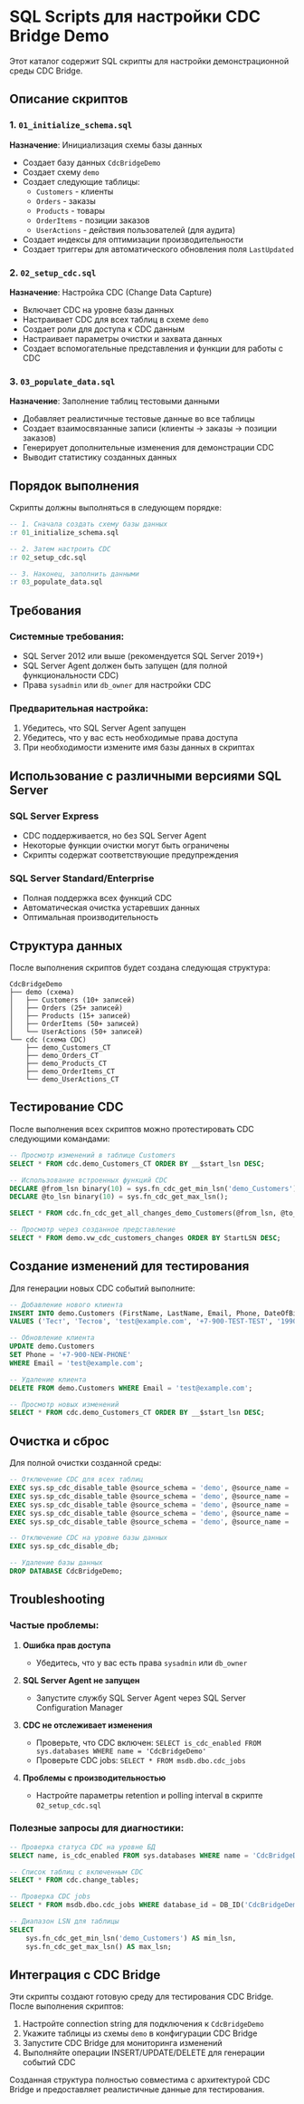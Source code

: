 # SQL Scripts для настройки CDC Bridge Demo

Этот каталог содержит SQL скрипты для настройки демонстрационной среды CDC Bridge.

## Описание скриптов

### 1. `01_initialize_schema.sql`
**Назначение**: Инициализация схемы базы данных
- Создает базу данных `CdcBridgeDemo`
- Создает схему `demo` 
- Создает следующие таблицы:
  - `Customers` - клиенты
  - `Orders` - заказы  
  - `Products` - товары
  - `OrderItems` - позиции заказов
  - `UserActions` - действия пользователей (для аудита)
- Создает индексы для оптимизации производительности
- Создает триггеры для автоматического обновления поля `LastUpdated`

### 2. `02_setup_cdc.sql`
**Назначение**: Настройка CDC (Change Data Capture)
- Включает CDC на уровне базы данных
- Настраивает CDC для всех таблиц в схеме `demo`
- Создает роли для доступа к CDC данным
- Настраивает параметры очистки и захвата данных
- Создает вспомогательные представления и функции для работы с CDC

### 3. `03_populate_data.sql`
**Назначение**: Заполнение таблиц тестовыми данными
- Добавляет реалистичные тестовые данные во все таблицы
- Создает взаимосвязанные записи (клиенты → заказы → позиции заказов)
- Генерирует дополнительные изменения для демонстрации CDC
- Выводит статистику созданных данных

## Порядок выполнения

Скрипты должны выполняться в следующем порядке:

```sql
-- 1. Сначала создать схему базы данных
:r 01_initialize_schema.sql

-- 2. Затем настроить CDC
:r 02_setup_cdc.sql

-- 3. Наконец, заполнить данными
:r 03_populate_data.sql
```

## Требования

### Системные требования:
- SQL Server 2012 или выше (рекомендуется SQL Server 2019+)
- SQL Server Agent должен быть запущен (для полной функциональности CDC)
- Права `sysadmin` или `db_owner` для настройки CDC

### Предварительная настройка:
1. Убедитесь, что SQL Server Agent запущен
2. Убедитесь, что у вас есть необходимые права доступа
3. При необходимости измените имя базы данных в скриптах

## Использование с различными версиями SQL Server

### SQL Server Express
- CDC поддерживается, но без SQL Server Agent
- Некоторые функции очистки могут быть ограничены
- Скрипты содержат соответствующие предупреждения

### SQL Server Standard/Enterprise
- Полная поддержка всех функций CDC
- Автоматическая очистка устаревших данных
- Оптимальная производительность

## Структура данных

После выполнения скриптов будет создана следующая структура:

```
CdcBridgeDemo
├── demo (схема)
│   ├── Customers (10+ записей)
│   ├── Orders (25+ записей)  
│   ├── Products (15+ записей)
│   ├── OrderItems (50+ записей)
│   └── UserActions (50+ записей)
└── cdc (схема CDC)
    ├── demo_Customers_CT
    ├── demo_Orders_CT
    ├── demo_Products_CT
    ├── demo_OrderItems_CT
    └── demo_UserActions_CT
```

## Тестирование CDC

После выполнения всех скриптов можно протестировать CDC следующими командами:

```sql
-- Просмотр изменений в таблице Customers
SELECT * FROM cdc.demo_Customers_CT ORDER BY __$start_lsn DESC;

-- Использование встроенных функций CDC
DECLARE @from_lsn binary(10) = sys.fn_cdc_get_min_lsn('demo_Customers');
DECLARE @to_lsn binary(10) = sys.fn_cdc_get_max_lsn();

SELECT * FROM cdc.fn_cdc_get_all_changes_demo_Customers(@from_lsn, @to_lsn, 'all');

-- Просмотр через созданное представление
SELECT * FROM demo.vw_cdc_customers_changes ORDER BY StartLSN DESC;
```

## Создание изменений для тестирования

Для генерации новых CDC событий выполните:

```sql
-- Добавление нового клиента
INSERT INTO demo.Customers (FirstName, LastName, Email, Phone, DateOfBirth, IsActive)
VALUES ('Тест', 'Тестов', 'test@example.com', '+7-900-TEST-TEST', '1990-01-01', 1);

-- Обновление клиента  
UPDATE demo.Customers 
SET Phone = '+7-900-NEW-PHONE' 
WHERE Email = 'test@example.com';

-- Удаление клиента
DELETE FROM demo.Customers WHERE Email = 'test@example.com';

-- Просмотр новых изменений
SELECT * FROM cdc.demo_Customers_CT ORDER BY __$start_lsn DESC;
```

## Очистка и сброс

Для полной очистки созданной среды:

```sql
-- Отключение CDC для всех таблиц
EXEC sys.sp_cdc_disable_table @source_schema = 'demo', @source_name = 'Customers', @capture_instance = 'demo_Customers';
EXEC sys.sp_cdc_disable_table @source_schema = 'demo', @source_name = 'Orders', @capture_instance = 'demo_Orders';
EXEC sys.sp_cdc_disable_table @source_schema = 'demo', @source_name = 'Products', @capture_instance = 'demo_Products';
EXEC sys.sp_cdc_disable_table @source_schema = 'demo', @source_name = 'OrderItems', @capture_instance = 'demo_OrderItems';
EXEC sys.sp_cdc_disable_table @source_schema = 'demo', @source_name = 'UserActions', @capture_instance = 'demo_UserActions';

-- Отключение CDC на уровне базы данных
EXEC sys.sp_cdc_disable_db;

-- Удаление базы данных
DROP DATABASE CdcBridgeDemo;
```

## Troubleshooting

### Частые проблемы:

1. **Ошибка прав доступа**
   - Убедитесь, что у вас есть права `sysadmin` или `db_owner`

2. **SQL Server Agent не запущен**
   - Запустите службу SQL Server Agent через SQL Server Configuration Manager

3. **CDC не отслеживает изменения**
   - Проверьте, что CDC включен: `SELECT is_cdc_enabled FROM sys.databases WHERE name = 'CdcBridgeDemo'`
   - Проверьте CDC jobs: `SELECT * FROM msdb.dbo.cdc_jobs`

4. **Проблемы с производительностью**
   - Настройте параметры retention и polling interval в скрипте `02_setup_cdc.sql`

### Полезные запросы для диагностики:

```sql
-- Проверка статуса CDC на уровне БД
SELECT name, is_cdc_enabled FROM sys.databases WHERE name = 'CdcBridgeDemo';

-- Список таблиц с включенным CDC
SELECT * FROM cdc.change_tables;

-- Проверка CDC jobs
SELECT * FROM msdb.dbo.cdc_jobs WHERE database_id = DB_ID('CdcBridgeDemo');

-- Диапазон LSN для таблицы
SELECT 
    sys.fn_cdc_get_min_lsn('demo_Customers') AS min_lsn,
    sys.fn_cdc_get_max_lsn() AS max_lsn;
```

## Интеграция с CDC Bridge

Эти скрипты создают готовую среду для тестирования CDC Bridge. После выполнения скриптов:

1. Настройте connection string для подключения к `CdcBridgeDemo`
2. Укажите таблицы из схемы `demo` в конфигурации CDC Bridge
3. Запустите CDC Bridge для мониторинга изменений
4. Выполняйте операции INSERT/UPDATE/DELETE для генерации событий CDC

Созданная структура полностью совместима с архитектурой CDC Bridge и предоставляет реалистичные данные для тестирования.